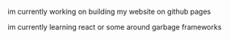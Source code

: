 im currently working on building my website on github pages

im currently learning react or some around garbage frameworks
